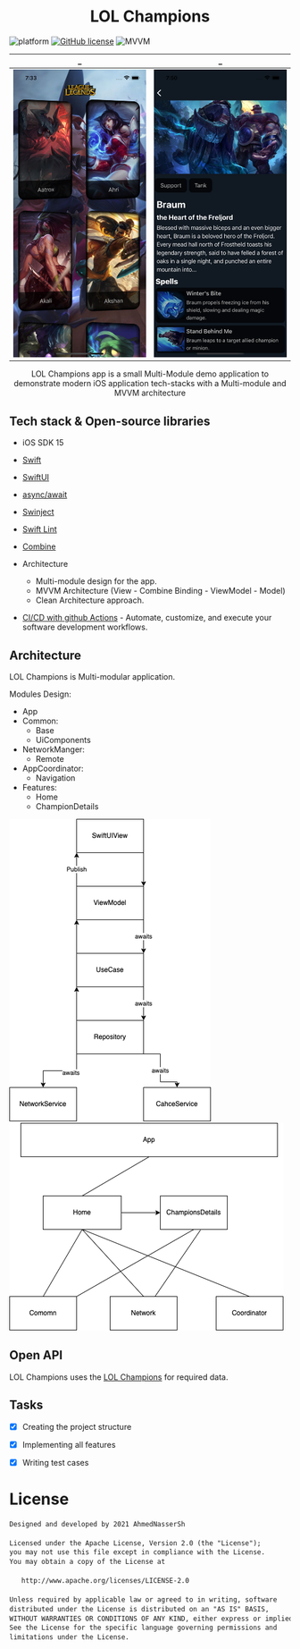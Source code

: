 <h1 align="center"> LOL Champions </h1>

![platform](https://img.shields.io/badge/platform-iOS-orange)
[![GitHub license](https://img.shields.io/badge/License-Apache2.0-blue.svg)](LICENSE)
![MVVM](https://img.shields.io/badge/MVVM-Architecture-orange)

_              |  _
:-------------------------:|:-------------------------:
![UI](https://github.com/AhmedNasserSh/LOL-Champions/blob/main/Screenshots/1.png) | ![UI](https://github.com/AhmedNasserSh/LOL-Champions/blob/main/Screenshots/2.png)

<p align="center">
LOL Champions app is a small Multi-Module demo application to demonstrate modern iOS application tech-stacks with a Multi-module and MVVM architecture

## Tech stack & Open-source libraries
- iOS SDK 15
- [Swift](https://developer.apple.com/swift/)
- [SwiftUI](https://developer.apple.com/xcode/swiftui/)
- [async/await](https://github.com/apple/swift-evolution/blob/main/proposals/0296-async-await.md)
- [Swinject](https://github.com/Swinject/Swinject)
- [Swift Lint](https://github.com/realm/SwiftLint)
- [Combine](https://developer.apple.com/documentation/combine)
- Architecture
  - Multi-module design for the app.
  - MVVM Architecture (View - Combine Binding - ViewModel - Model)
  - Clean Architecture approach.
  
- [CI/CD with github Actions](https://docs.github.com/en/actions) - Automate, customize, and execute your software development workflows.

## Architecture
LOL Champions is Multi-modular application.

Modules Design:
- App
- Common:
    - Base
    - UiComponents
- NetworkManger:
    - Remote
- AppCoordinator: 
    - Navigation
- Features:
    - Home
    - ChampionDetails

![architecture](https://github.com/AhmedNasserSh/LOL-Champions/blob/main/Screenshots/architucure.png)
![modules](https://github.com/AhmedNasserSh/LOL-Champions/blob/main/Screenshots/modules.png)

## Open API
LOL Champions uses the [LOL Champions](https://developer.riotgames.com/docs/lol#data-dragon_data-assets/) for required data.

## Tasks
- [x] Creating the project structure

- [x] Implementing all features

- [x] Writing test cases

# License
```xml
Designed and developed by 2021 AhmedNasserSh

Licensed under the Apache License, Version 2.0 (the "License");
you may not use this file except in compliance with the License.
You may obtain a copy of the License at

   http://www.apache.org/licenses/LICENSE-2.0

Unless required by applicable law or agreed to in writing, software
distributed under the License is distributed on an "AS IS" BASIS,
WITHOUT WARRANTIES OR CONDITIONS OF ANY KIND, either express or implied.
See the License for the specific language governing permissions and
limitations under the License.
```
